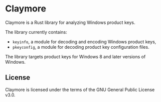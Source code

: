 # Claymore

Claymore is a Rust library for analyzing Windows product keys.

The library currently contains:

- ```keyinfo```, a module for decoding and encoding Windows product keys,
- ```pkeyconfig```, a module for decoding product key configuration files.

The library targets product keys for Windows 8 and later versions of Windows.

## License

Claymore is licensed under the terms of the GNU General Public License v3.0.
